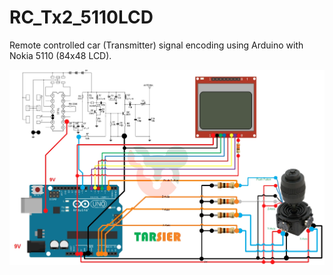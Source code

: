 # RC_Tx2_5110LCD
Remote controlled car (Transmitter) signal encoding using Arduino with Nokia 5110 (84x48 LCD).

![Connection](References/ConnectionJoystick.jpg?raw=true "Connection with Joystick to Arduino with LCD")
